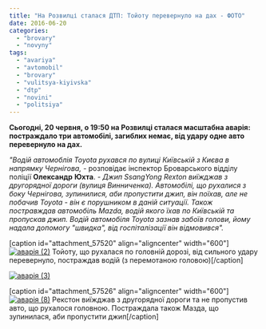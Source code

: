 ```yaml
---
title: "На Розвилці сталася ДТП: Тойоту перевернуло на дах - ФОТО"
date: 2016-06-20
categories: 
  - "brovary"
  - "novyny"
tags: 
  - "avariya"
  - "avtomobil"
  - "brovary"
  - "vulitsya-kiyivska"
  - "dtp"
  - "novini"
  - "politsiya"
---
```


**Сьогодні, 20 червня, о 19:50 на Розвилці сталася масштабна аварія: постраждало три автомобілі, загиблих немає, від удару одне авто перевернуло на дах.**

_"Водій автомоблія Toyota рухався по вулиці Київській з Києва в напрямку Чернігова,_ - розповідає інспектор Броварського відділу поліції **Олександр** **Юхта**. _\- Джип SsangYong Rexton_ _виїжджав з другорядної дороги (вулиця Винниченка). Автомобілі, що рухалися з боку Чернігова, зупинилися, аби пропустити джип, він поїхав, але не побачив Toyota - він є порушником в даній ситуації. Також постравждав автомобіль Mazda, водій якого їхав по Київській та пропускав джип. Водій автомобіля Toyota зазнав забоїв голови, йому надала допомогу "швидка", від госпіталізації він відмовився"._

\[caption id="attachment\_57520" align="aligncenter" width="600"\][![аварія (2)](https://mpz.brovary.org/wp-content/uploads/2016/06/avariya-2.jpg)](https://mpz.brovary.org/wp-content/uploads/2016/06/avariya-2.jpg) Тойоту, що рухалася по головній дорозі, від сильного удару перевернуло, постраждав водій (з перемотаною головою)\[/caption\]

[![аварія (3)](https://mpz.brovary.org/wp-content/uploads/2016/06/avariya-3.jpg)](https://mpz.brovary.org/wp-content/uploads/2016/06/avariya-3.jpg)

\[caption id="attachment\_57526" align="aligncenter" width="600"\][![аварія (8)](https://mpz.brovary.org/wp-content/uploads/2016/06/avariya-8.jpg)](https://mpz.brovary.org/wp-content/uploads/2016/06/avariya-8.jpg) Рекстон виїжджав з другорядної дороги та не пропустив авто, що рухалося головною. Постраждала також Мазда, що зупинилася, аби пропустити джип\[/caption\]
